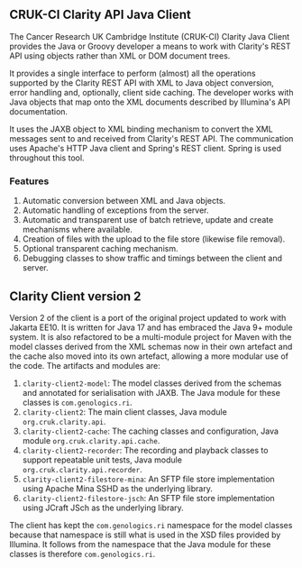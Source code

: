 ## CRUK-CI Clarity API Java Client

The Cancer Research UK Cambridge Institute (CRUK-CI) Clarity Java Client
provides the Java or Groovy developer a means to work with Clarity's REST
API using objects rather than XML or DOM document trees.

It provides a single interface to perform (almost) all the operations
supported by the Clarity REST API with XML to Java object conversion,
error handling and, optionally, client side caching. The developer works
with Java objects that map onto the XML documents described by Illumina's
API documentation.

It uses the JAXB object to XML binding mechanism to convert the XML
messages sent to and received from Clarity's REST API. The communication
uses Apache's HTTP Java client and Spring's REST client. Spring is used
throughout this tool.

### Features

1. Automatic conversion between XML and Java objects.
2. Automatic handling of exceptions from the server.
3. Automatic and transparent use of batch retrieve, update and create mechanisms where available.
4. Creation of files with the upload to the file store (likewise file removal).
5. Optional transparent caching mechanism.
6. Debugging classes to show traffic and timings between the client and server.

## Clarity Client version 2

Version 2 of the client is a port of the original project updated to work
with Jakarta EE10. It is written for Java 17 and has embraced the Java 9+
module system. It is also refactored to be a multi-module project for Maven
with the model classes derived from the XML schemas now in their own artefact
and the cache also moved into its own artefact, allowing a more modular
use of the code. The artifacts and modules are:

1. `clarity-client2-model`: The model classes derived from the schemas and
annotated for serialisation with JAXB. The Java module for these classes is
`com.genologics.ri`.
2. `clarity-client2`: The main client classes, Java module `org.cruk.clarity.api`.
3. `clarity-client2-cache`: The caching classes and configuration,
Java module `org.cruk.clarity.api.cache`.
4. `clarity-client2-recorder`: The recording and playback classes to support
repeatable unit tests, Java module `org.cruk.clarity.api.recorder`.
5. `clarity-client2-filestore-mina`: An SFTP file store implementation using
Apache Mina SSHD as the underlying library.
6. `clarity-client2-filestore-jsch`: An SFTP file store implementation using
JCraft JSch as the underlying library.

The client has kept the `com.genologics.ri` namespace for the model classes because
that namespace is still what is used in the XSD files provided by Illumina. It follows
from the namespace that the Java module for these classes is therefore
`com.genologics.ri`.
